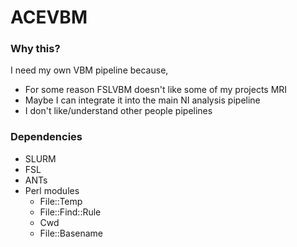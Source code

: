 # ACEVBM

### Why this?

I need my own VBM pipeline because,

- For some reason FSLVBM doesn't like some of my projects MRI
- Maybe I can integrate it into the main NI analysis pipeline
- I don't like/understand other people pipelines

### Dependencies

- SLURM
- FSL
- ANTs
- Perl modules
  - File::Temp
  - File::Find::Rule
  - Cwd
  - File::Basename

